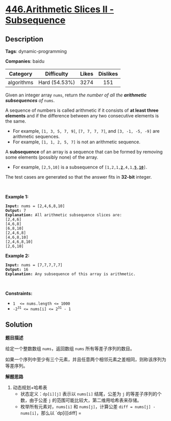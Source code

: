 # [446.Arithmetic Slices II - Subsequence](https://leetcode.com/problems/arithmetic-slices-ii-subsequence/description/)

## Description

**Tags**: dynamic-programming

**Companies**: baidu

|  Category  |  Difficulty   | Likes | Dislikes |
| :--------: | :-----------: | :---: | :------: |
| algorithms | Hard (54.53%) | 3274  |   151    |

<p>Given an integer array <code>nums</code>, return <em>the number of all the <strong>arithmetic subsequences</strong> of</em> <code>nums</code>.</p>
<p>A sequence of numbers is called arithmetic if it consists of <strong>at least three elements</strong> and if the difference between any two consecutive elements is the same.</p>
<ul>
  <li>For example, <code>[1, 3, 5, 7, 9]</code>, <code>[7, 7, 7, 7]</code>, and <code>[3, -1, -5, -9]</code> are arithmetic sequences.</li>
  <li>For example, <code>[1, 1, 2, 5, 7]</code> is not an arithmetic sequence.</li>
</ul>
<p>A <strong>subsequence</strong> of an array is a sequence that can be formed by removing some elements (possibly none) of the array.</p>
<ul>
  <li>For example, <code>[2,5,10]</code> is a subsequence of <code>[1,2,1,<strong><u>2</u></strong>,4,1,<u><strong>5</strong></u>,<u><strong>10</strong></u>]</code>.</li>
</ul>
<p>The test cases are generated so that the answer fits in <strong>32-bit</strong> integer.</p>
<p>&nbsp;</p>
<p><strong class="example">Example 1:</strong></p>
<pre><code><strong>Input:</strong> nums = [2,4,6,8,10]
<strong>Output:</strong> 7
<strong>Explanation:</strong> All arithmetic subsequence slices are:
[2,4,6]
[4,6,8]
[6,8,10]
[2,4,6,8]
[4,6,8,10]
[2,4,6,8,10]
[2,6,10]</code></pre>
<p><strong class="example">Example 2:</strong></p>
<pre><code><strong>Input:</strong> nums = [7,7,7,7,7]
<strong>Output:</strong> 16
<strong>Explanation:</strong> Any subsequence of this array is arithmetic.</code></pre>
<p>&nbsp;</p>
<p><strong>Constraints:</strong></p>
<ul>
  <li><code>1&nbsp; &lt;= nums.length &lt;= 1000</code></li>
  <li><code>-2<sup>31</sup> &lt;= nums[i] &lt;= 2<sup>31</sup> - 1</code></li>
</ul>

## Solution

**题目描述**

给定一个整数数组 `nums`，返回数组 `nums` 所有等差子序列的数目。

如果一个序列中至少有三个元素，并且任意两个相邻元素之差相同，则称该序列为等差序列。

**解题思路**

1. 动态规划+哈希表
   - 状态定义：`dp[i][j]` 表示以 `nums[i]` 结尾，公差为 `j` 的等差子序列的个数，由于公差 `j` 的范围可能比较大，第二维用哈希表来存储。
   - 枚举所有元素对，`nums[i]` 和 `nums[j]`，计算公差 `diff = nums[j] - nums[i]`，那么以 `dp[i][diff] =
